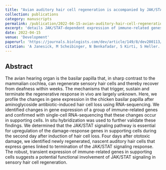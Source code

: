 ```yaml
---
title: "Avian auditory hair cell regeneration is accompanied by JAK/STAT-dependent expression of immune-related genes in supporting cells"
collection: publications
category: manuscripts
permalink: /publication/2022-04-15-avian-auditory-hair-cell-regeneration-is-accompanied
excerpt: 'details JAK/STAT-dependent expression of immune-related genes in hair cell regeneration'
date: 2022-04-15
venue: 'Development'
paperurl: 'https://journals.biologists.com/dev/article/149/8/dev200113/275250'
citation: 'A Janesick, M Scheibinger, N Benkafadar, S Kirti, S Heller. (2022). &quot;Avian auditory hair cell regeneration is accompanied by JAK/STAT-dependent expression of immune-related genes in supporting cells.&quot; <i>Development</i>. 149(8).'
---
```


## Abstract
The avian hearing organ is the basilar papilla that, in sharp contrast to the mammalian cochlea, can regenerate sensory hair cells and thereby recover from deafness within weeks. The mechanisms that trigger, sustain and terminate the regenerative response in vivo are largely unknown. Here, we profile the changes in gene expression in the chicken basilar papilla after aminoglycoside antibiotic-induced hair cell loss using RNA-sequencing. We identified changes in gene expression of a group of immune-related genes and confirmed with single-cell RNA-sequencing that these changes occur in supporting cells. In situ hybridization was used to further validate these findings. We determined that the JAK/STAT signaling pathway is essential for upregulation of the damage-response genes in supporting cells during the second day after induction of hair cell loss. Four days after ototoxic damage, we identified newly regenerated, nascent auditory hair cells that express genes linked to termination of the JAK/STAT signaling response. The robust, transient expression of immune-related genes in supporting cells suggests a potential functional involvement of JAK/STAT signaling in sensory hair cell regeneration.